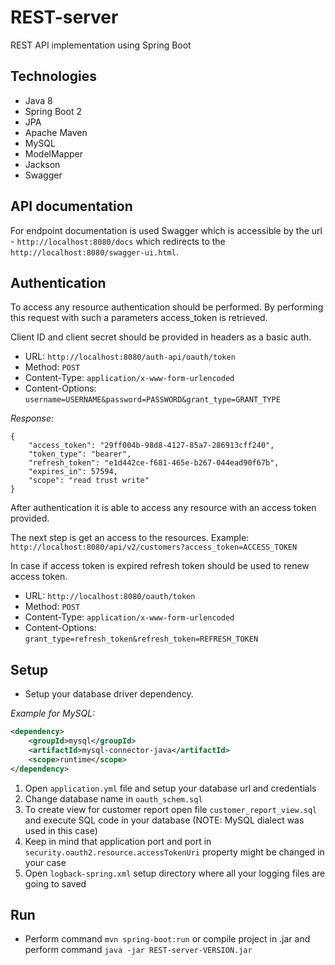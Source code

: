 # REST-server
REST API implementation using Spring Boot

## Technologies
* Java 8
* Spring Boot 2
* JPA
* Apache Maven
* MySQL
* ModelMapper
* Jackson
* Swagger

## API documentation
For endpoint documentation is used Swagger which is accessible by the url - `http://localhost:8080/docs` which redirects to the `http://localhost:8080/swagger-ui.html`.

## Authentication
To access any resource authentication should be performed. By performing this request with such a parameters access_token is retrieved.

Client ID and client secret should be provided in headers as a basic auth.

* URL: `http://localhost:8080/auth-api/oauth/token`
* Method: `POST`
* Content-Type: `application/x-www-form-urlencoded`
* Content-Options: `username=USERNAME&password=PASSWORD&grant_type=GRANT_TYPE`

_Response:_
```
{
    "access_token": "29ff004b-98d8-4127-85a7-286913cff240",
    "token_type": "bearer",
    "refresh_token": "e1d442ce-f681-465e-b267-044ead90f67b",
    "expires_in": 57594,
    "scope": "read trust write"
}
```

After authentication it is able to access any resource with an access token provided.

The next step is get an access to the resources. Example: `http://localhost:8080/api/v2/customers?access_token=ACCESS_TOKEN`

In case if access token is expired refresh token should be used to renew access token.

* URL: `http://localhost:8080/oauth/token`
* Method: `POST`
* Content-Type: `application/x-www-form-urlencoded`
* Content-Options: `grant_type=refresh_token&refresh_token=REFRESH_TOKEN`

## Setup
* Setup your database driver dependency.

_Example for MySQL:_
```xml
<dependency>
    <groupId>mysql</groupId>
    <artifactId>mysql-connector-java</artifactId>
    <scope>runtime</scope>
</dependency>
```

1. Open `application.yml` file and setup your database url and credentials
2. Change database name in `oauth_schem.sql`
3. To create view for customer report open file `customer_report_view.sql` and execute SQL code in your database (NOTE: MySQL dialect was used in this case)
4. Keep in mind that application port and port in `security.oauth2.resource.accessTokenUri` property might be changed in your case
5. Open `logback-spring.xml` setup directory where all your logging files are going to saved

## Run
* Perform command `mvn spring-boot:run` or compile project in .jar and perform command `java -jar REST-server-VERSION.jar`